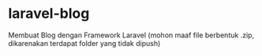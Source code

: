 # laravel-blog
Membuat Blog dengan Framework Laravel
(mohon maaf file berbentuk .zip, dikarenakan terdapat folder yang tidak dipush)
